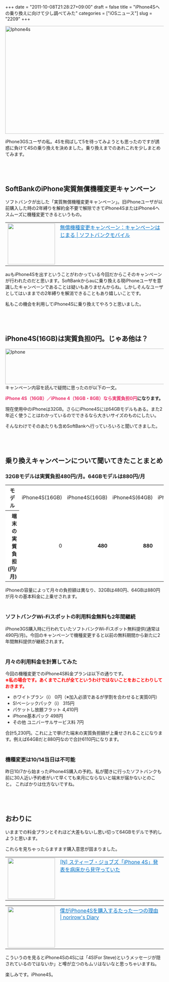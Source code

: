 +++
date = "2011-10-08T21:28:27+09:00"
draft = false
title = "iPhone4Sへの乗り換えに向けて少し調べてみた"
categories = ["iOSニュース"]
slug = "2209"
+++

<img style="display:block; margin-left:auto; margin-right:auto;" src="http://knk-n.com/images/2011/10/iphone4s.jpg" alt="Iphone4s" title="iphone4s.jpg" border="0" width="600" height="342" />

iPhone3GSユーザの私。4Sを飛ばして5を待ってみようとも思ったのですが誘惑に負けて4Sの乗り換えを決めました。乗り換えまでのあれこれを少しまとめてみます。<!--more--><p style="margin-top: 6em;">
<h2>SoftBankのiPhone実質無償機種変更キャンペーン</h2>
ソフトバンクが出した「実質無償機種変更キャンペーン」。旧iPhoneユーザが以前購入した時の2年縛りを解約金不要で解除できてiPhone4SまたはiPhone4へスムーズに機種変更できるというもの。
<p style="margin-top: 1em;">
<table border="0"><td valign="top" width="150"><a href="http://mb.softbank.jp/mb/special/are_kore_sore/upgrade/" target="_blank"><img border="0" src="http://capture.heartrails.com/150x130/shadow?http://mb.softbank.jp/mb/special/are_kore_sore/upgrade/" alt="" width="150" height="130" /></a></td><td valign="top"><a style="color:#0070C5;" href="http://mb.softbank.jp/mb/special/are_kore_sore/upgrade/" target="_blank">無償機種変更キャンペーン：キャンペーンはじまる | ソフトバンクモバイル</a><a href="http://b.hatena.ne.jp/entry/http://mb.softbank.jp/mb/special/are_kore_sore/upgrade/" target="_blank"><img border="0" src="http://b.hatena.ne.jp/entry/image/http://mb.softbank.jp/mb/special/are_kore_sore/upgrade/" alt="" /></a></td></table>
<p style="margin-top: 1em;">

auもiPhone4Sを出すということがわかっている今回だからこそのキャンペーンが行われたのだと思います。SoftBankからauに乗り換える現iPhoneユーザを意識したキャンペーンであることは疑いもありませんからね。しかしそんなユーザとしてはいままでの2年縛りを解消できることもあり嬉しいことです。
<p style="margin-top: 1em;">
私もこの機会を利用してiPhone4Sに乗り換えてやろうと思いました。
<p style="margin-top: 6em;">
<h2>iPhone4S(16GB)は実質負担0円。じゃあ他は？</h2>

<img style="display:block; margin-left:auto; margin-right:auto;" src="http://knk-n.com/images/2011/10/iphone.jpg" alt="Iphone" title="iphone.jpg" border="0" width="600" height="113" />
キャンペーン内容を読んで疑問に思ったのが以下の一文。
<p style="margin-top: 1em;">
<strong><a style="color:#E9306B;">iPhone 4S（16GB）／iPhone 4（16GB・8GB）なら実質負担0円</a>になります。</strong>
<p style="margin-top: 1em;">
現在使用中のiPhoneは32GB。さらにiPhone4Sには64GBモデルもある。また2年近く使うことはわかっているのでできるなら大きいサイズのものにしたい。

そんなわけでそのあたりも含めSoftBankへ行っていろいろと聞いてきました。
<p style="margin-top: 6em;">
<h2>乗り換えキャンペーンについて聞いてきたことまとめ</h2>
<h3>32GBモデルは実質負担480円/月。64GBモデルは880円/月</h3>
   <table>
    <tr bgcolor="#FFFFFF"><th>モデル</th><td>iPhone4S(16GB)</td><td>iPhone4S(16GB)</td><td>iPhone4S(64GB)</td><td>iPhone4(8GB)</td></tr>
    <tr bgcolor="#FFFFFF" align="right"><th>端末の実質負担 (円/月)</th><td>0</td><td><strong>480</strong></td><td><strong>880</strong></td><td>0</td></tr>
   </table>
iPhoneの容量によって月々の負担額は異なり、32GBは480円、64GBは880円が月々の基本料金に上乗せされます。
<p style="margin-top: 3em;">
<h3>ソフトバンクWi-Fiスポットの利用料金無料も2年間継続</h3>
iPhone3GS購入時に行われていたソフトバンクWi-Fiスポット無料提供(通常は490円/月)。今回のキャンペーンで機種変更すると以前の無料期間から新たに2年間無料提供が継続されます。
<p style="margin-top: 3em;">
<h3>月々の利用料金を計算してみた</h3>
今回の機種変更でのiPhone4S料金プランは以下の通りです。
<div style="color:red;"><strong>※私の場合です。あくまでこれが全てというわけではないことをおことわりしておきます。</strong></div>
<p style="margin-top: 1em;">
<ul>
<li>ホワイトプラン（i）			0円（※加入必須であるが学割を合わせると実質0円）</li>
<li>S!ベーシックパック（i）		315円</li>
<li>パケットし放題フラット			4,410円</li>
<li>iPhone基本パック				498円</li>
<li>その他 ユニバーサルサービス料 	7円</li>
</ul>
合計5,230円。これに上で挙げた端末の実質負担額が上乗せされることになります。例えば64GBだと880円なので合計6110円になります。
<p style="margin-top: 3em;">
<h3>機種変更は10/14当日は不可能</h3>
昨日10/7から始まったiPhone4S購入の予約。私が聞きに行ったソフトバンクも前に30人近い予約者がいて早くても来月にならないと端末が届かないとのこと。
こればかりは仕方ないですね。
<p style="margin-top: 6em;">
<h2>おわりに</h2>
いままでの料金プランとそれほど大差もないし思い切って64GBモデルで予約しようと思います。
<p style="margin-top: 1em;">
これらを見ちゃったらますます購入意思が固まりました。
<table border="0"><td valign="top" width="150"><a href="http://netafull.net/apple/038775.html" target="_blank"><img border="0" src="http://capture.heartrails.com/150x130/shadow?http://netafull.net/apple/038775.html" alt="" width="150" height="130" /></a></td><td valign="top"><a style="color:#0070C5;" href="http://netafull.net/apple/038775.html" target="_blank">[N] スティーブ・ジョブズ「iPhone 4S」発表を病床から見守っていた</a><a href="http://b.hatena.ne.jp/entry/http://netafull.net/apple/038775.html" target="_blank"><img border="0" src="http://b.hatena.ne.jp/entry/image/http://netafull.net/apple/038775.html" alt="" /></a></td></table>
<p style="margin-top: 1em;">
<table border="0"><td valign="top" width="150"><a href="http://norirow.chips.jp/archives/4999" target="_blank"><img border="0" src="http://capture.heartrails.com/150x130/shadow?http://norirow.chips.jp/archives/4999" alt="" width="150" height="130" /></a></td><td valign="top"><a style="color:#0070C5;" href="http://norirow.chips.jp/archives/4999" target="_blank">僕がiPhone4Sを購入するたった一つの理由 | norirow's Diary</a><a href="http://b.hatena.ne.jp/entry/http://norirow.chips.jp/archives/4999" target="_blank"><img border="0" src="http://b.hatena.ne.jp/entry/image/http://norirow.chips.jp/archives/4999" alt="" /></a></td></table>
<p style="margin-top: 1em;">
こういうのを見るとiPhone4Sの4Sには「4S(For Steve)というメッセージが隠されているのではないか」と噂が立つのもムリはないなと思っちゃいますね。
<p style="margin-top: 1em;">
楽しみです。iPhone4S。

